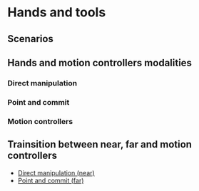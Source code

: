 # Hands and tools
## Scenarios
## Hands and motion controllers modalities
### Direct manipulation
### Point and commit
### Motion controllers
## Trainsition between near, far and motion controllers
* [Direct manipulation (near)](direct-manipulation.md)
* [Point and commit (far)](point-and-commit.md)
